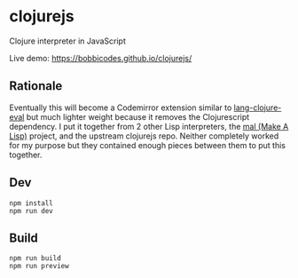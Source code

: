 # clojurejs

Clojure interpreter in JavaScript

Live demo: https://bobbicodes.github.io/clojurejs/

## Rationale

Eventually this will become a Codemirror extension similar to [lang-clojure-eval](https://github.com/bobbicodes/lang-clojure-eval/) but much lighter weight because it removes the Clojurescript dependency.
I put it together from 2 other Lisp interpreters, the [mal (Make A Lisp)](https://github.com/kanaka/mal) project, and the upstream clojurejs repo. Neither completely worked for my purpose but they contained enough pieces between them to put this together. 

## Dev

```
npm install
npm run dev
```

## Build

```
npm run build
npm run preview
```